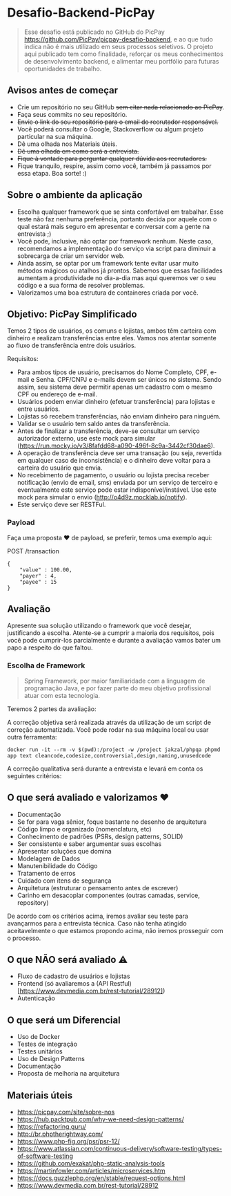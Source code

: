 # Desafio-Backend-PicPay
>Esse desafio está publicado no GitHub do PicPay https://github.com/PicPay/picpay-desafio-backend, e ao que tudo indica não é mais utilizado em seus processos seletivos. O projeto aqui publicado tem como finalidade, reforçar os meus conhecimentos de desenvolvimento backend, e alimentar meu portfólio para futuras oportunidades de trabalho.

## Avisos antes de começar
- Crie um repositório no seu GitHub <s>sem citar nada relacionado ao PicPay</s>.
- Faça seus commits no seu repositório.
- <s>Envie o link do seu repositório para o email do recrutador responsável.</s>
- Você poderá consultar o Google, Stackoverflow ou algum projeto particular na sua máquina.
- Dê uma olhada nos Materiais úteis.
- <s>Dê uma olhada em como será a entrevista.</s>
- <s>Fique à vontade para perguntar qualquer dúvida aos recrutadores.</s>
- Fique tranquilo, respire, assim como você, também já passamos por essa etapa. Boa sorte! :)

## Sobre o ambiente da aplicação
- Escolha qualquer framework que se sinta confortável em trabalhar. Esse teste não faz nenhuma preferência, portanto decida por aquele com o qual estará mais seguro em apresentar e conversar com a gente na entrevista ;)
- Você pode, inclusive, não optar por framework nenhum. Neste caso, recomendamos a implementação do serviço via script para diminuir a sobrecarga de criar um servidor web.
- Ainda assim, se optar por um framework tente evitar usar muito métodos mágicos ou atalhos já prontos. Sabemos que essas facilidades aumentam a produtividade no dia-a-dia mas aqui queremos ver o seu código e a sua forma de resolver problemas.
- Valorizamos uma boa estrutura de containeres criada por você.

## Objetivo: PicPay Simplificado
Temos 2 tipos de usuários, os comuns e lojistas, ambos têm carteira com dinheiro e realizam transferências entre eles. Vamos nos atentar somente ao fluxo de transferência entre dois usuários.

Requisitos:

- Para ambos tipos de usuário, precisamos do Nome Completo, CPF, e-mail e Senha. CPF/CNPJ e e-mails devem ser únicos no sistema. Sendo assim, seu sistema deve permitir apenas um cadastro com o mesmo CPF ou endereço de e-mail.
- Usuários podem enviar dinheiro (efetuar transferência) para lojistas e entre usuários.
- Lojistas só recebem transferências, não enviam dinheiro para ninguém.
- Validar se o usuário tem saldo antes da transferência.
- Antes de finalizar a transferência, deve-se consultar um serviço autorizador externo, use este mock para simular (https://run.mocky.io/v3/8fafdd68-a090-496f-8c9a-3442cf30dae6).
- A operação de transferência deve ser uma transação (ou seja, revertida em qualquer caso de inconsistência) e o dinheiro deve voltar para a carteira do usuário que envia.
- No recebimento de pagamento, o usuário ou lojista precisa receber notificação (envio de email, sms) enviada por um serviço de terceiro e eventualmente este serviço pode estar indisponível/instável. Use este mock para simular o envio (http://o4d9z.mocklab.io/notify).
- Este serviço deve ser RESTFul.

### Payload
Faça uma proposta ❤️ de payload, se preferir, temos uma exemplo aqui:

POST /transaction
```
{
    "value" : 100.00,
    "payer" : 4,
    "payee" : 15
}
```

## Avaliação
Apresente sua solução utilizando o framework que você desejar, justificando a escolha. Atente-se a cumprir a maioria dos requisitos, pois você pode cumprir-los parcialmente e durante a avaliação vamos bater um papo a respeito do que faltou.
### Escolha de Framework
>Spring Framework, por maior familiaridade com a linguagem de programação Java, e por fazer parte do meu objetivo profissional atuar com esta tecnologia.

Teremos 2 partes da avaliação:

A correção objetiva será realizada através da utilização de um script de correção automatizada. Você pode rodar na sua máquina local ou usar outra ferramenta:
```
docker run -it --rm -v $(pwd):/project -w /project jakzal/phpqa phpmd app text cleancode,codesize,controversial,design,naming,unusedcode
```
A correção qualitativa será durante a entrevista e levará em conta os seguintes critérios:

## O que será avaliado e valorizamos ❤️
- Documentação
- Se for para vaga sênior, foque bastante no desenho de arquitetura
- Código limpo e organizado (nomenclatura, etc)
- Conhecimento de padrões (PSRs, design patterns, SOLID)
- Ser consistente e saber argumentar suas escolhas
- Apresentar soluções que domina
- Modelagem de Dados
- Manutenibilidade do Código
- Tratamento de erros
- Cuidado com itens de segurança
- Arquitetura (estruturar o pensamento antes de escrever)
- Carinho em desacoplar componentes (outras camadas, service, repository)

De acordo com os critérios acima, iremos avaliar seu teste para avançarmos para a entrevista técnica. Caso não tenha atingido aceitavelmente o que estamos propondo acima, não iremos prosseguir com o processo.

## O que NÃO será avaliado ⚠️
- Fluxo de cadastro de usuários e lojistas
- Frontend (só avaliaremos a (API Restful)[https://www.devmedia.com.br/rest-tutorial/28912])
- Autenticação

## O que será um Diferencial
- Uso de Docker
- Testes de integração
- Testes unitários
- Uso de Design Patterns
- Documentação
- Proposta de melhoria na arquitetura

## Materiais úteis
- https://picpay.com/site/sobre-nos
- https://hub.packtpub.com/why-we-need-design-patterns/
- https://refactoring.guru/
- http://br.phptherightway.com/
- https://www.php-fig.org/psr/psr-12/
- https://www.atlassian.com/continuous-delivery/software-testing/types-of-software-testing
- https://github.com/exakat/php-static-analysis-tools
- https://martinfowler.com/articles/microservices.htm
- https://docs.guzzlephp.org/en/stable/request-options.html
- https://www.devmedia.com.br/rest-tutorial/28912
